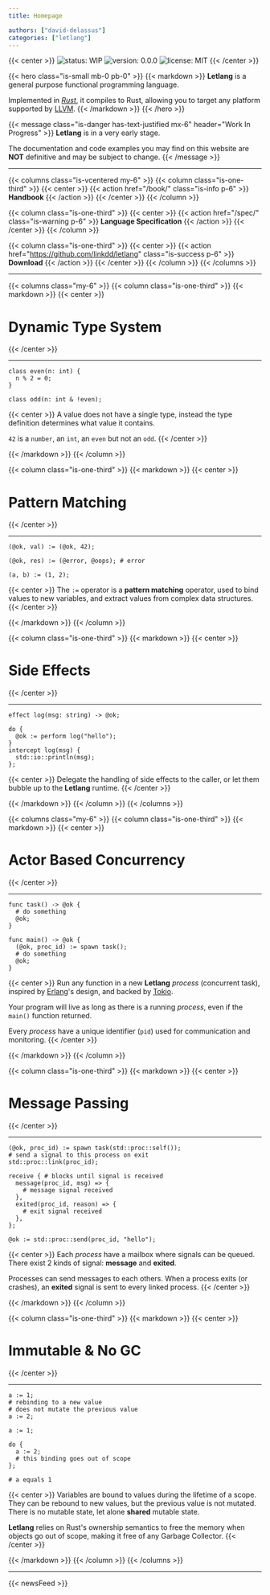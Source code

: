 ```yaml
---
title: Homepage

authors: ["david-delassus"]
categories: ["letlang"]
---
```


{{< center >}}
  ![status: WIP](https://img.shields.io/badge/status-WIP-red)
  ![version: 0.0.0](https://img.shields.io/badge/version-v0.0.0-brightgreen)
  ![license: MIT](https://img.shields.io/badge/license-MIT-blue)
{{< /center >}}

{{< hero class="is-small mb-0 pb-0" >}}
{{< markdown >}}
**Letlang** is a general purpose functional programming language.

Implemented in *[Rust](https://www.rust-lang.org/)*, it compiles to Rust,
allowing you to target any platform supported by [LLVM](https://llvm.org).
{{< /markdown >}}
{{< /hero >}}

{{< message class="is-danger has-text-justified mx-6" header="Work In Progress" >}}
**Letlang** is in a very early stage.

The documentation and code examples you may find on this website are **NOT**
definitive and may be subject to change.
{{< /message >}}

---

{{< columns class="is-vcentered my-6" >}}
{{< column class="is-one-third" >}}
{{< center >}}
{{< action href="/book/" class="is-info p-6" >}}
<i class="fas fa-book"></i>
<b>Handbook</b>
{{< /action >}}
{{< /center >}}
{{< /column >}}

{{< column class="is-one-third" >}}
{{< center >}}
{{< action href="/spec/" class="is-warning p-6" >}}
<i class="fas fa-code"></i>
<b>Language Specification</b>
{{< /action >}}
{{< /center >}}
{{< /column >}}

{{< column class="is-one-third" >}}
{{< center >}}
{{< action href="https://github.com/linkdd/letlang" class="is-success p-6" >}}
<i class="fab fa-github"></i>
<b>Download</b>
{{< /action >}}
{{< /center >}}
{{< /column >}}
{{< /columns >}}

---

{{< columns class="my-6" >}}
{{< column class="is-one-third" >}}
{{< markdown >}}
{{< center >}}
# Dynamic Type System
{{< /center >}}

---

```letlang
class even(n: int) {
  n % 2 = 0;
}

class odd(n: int & !even);
```

{{< center >}}
A value does not have a single type, instead the type definition determines what
value it contains.

`42` is a `number`, an `int`, an `even` but not an `odd`.
{{< /center >}}

{{< /markdown >}}
{{< /column >}}

{{< column class="is-one-third" >}}
{{< markdown >}}
{{< center >}}
# Pattern Matching
{{< /center >}}

---

```letlang
(@ok, val) := (@ok, 42);

(@ok, res) := (@error, @oops); # error

(a, b) := (1, 2);
```

{{< center >}}
The `:=` operator is a **pattern matching** operator, used to bind values to new
variables, and extract values from complex data structures.
{{< /center >}}

{{< /markdown >}}
{{< /column >}}

{{< column class="is-one-third" >}}
{{< markdown >}}
{{< center >}}
# Side Effects
{{< /center >}}

---

```letlang
effect log(msg: string) -> @ok;
```

```letlang
do {
  @ok := perform log("hello");
}
intercept log(msg) {
  std::io::println(msg);
};
```

{{< center >}}
Delegate the handling of side effects to the caller, or let them bubble up to
the **Letlang** runtime.
{{< /center >}}


{{< /markdown >}}
{{< /column >}}
{{< /columns >}}

{{< columns class="my-6" >}}
{{< column class="is-one-third" >}}
{{< markdown >}}
{{< center >}}
# Actor Based Concurrency
{{< /center >}}

---

```letlang
func task() -> @ok {
  # do something
  @ok;
}

func main() -> @ok {
  (@ok, proc_id) := spawn task();
  # do something
  @ok;
}
```

{{< center >}}
Run any function in a new **Letlang** *process* (concurrent task), inspired by
[Erlang](https://www.erlang.org/)'s design, and backed by
[Tokio](https://tokio.rs).

Your program will live as long as there is a running *process*, even if the
`main()` function returned.

Every *process* have a unique identifier (`pid`) used for communication and
monitoring.
{{< /center >}}

{{< /markdown >}}
{{< /column >}}

{{< column class="is-one-third" >}}
{{< markdown >}}
{{< center >}}
# Message Passing
{{< /center >}}

---

```letlang
(@ok, proc_id) := spawn task(std::proc::self());
# send a signal to this process on exit
std::proc::link(proc_id);

receive { # blocks until signal is received
  message(proc_id, msg) => {
    # message signal received
  },
  exited(proc_id, reason) => {
    # exit signal received
  },
};
```

```letlang
@ok := std::proc::send(proc_id, "hello");
```

{{< center >}}
Each *process* have a mailbox where signals can be queued. There exist 2 kinds
of signal: **message** and **exited**.

Processes can send messages to each others. When a process exits (or crashes),
an **exited** signal is sent to every linked process.
{{< /center >}}

{{< /markdown >}}
{{< /column >}}

{{< column class="is-one-third" >}}
{{< markdown >}}
{{< center >}}
# Immutable & No GC
{{< /center >}}

---

```letlang
a := 1;
# rebinding to a new value
# does not mutate the previous value
a := 2;
```

```letlang
a := 1;

do {
  a := 2;
  # this binding goes out of scope
};

# a equals 1
```

{{< center >}}
Variables are bound to values during the lifetime of a scope. They can be
rebound to new values, but the previous value is not mutated. There is no
mutable state, let alone **shared** mutable state.

**Letlang** relies on Rust's ownership semantics to free the memory when objects
go out of scope, making it free of any Garbage Collector.
{{< /center >}}

{{< /markdown >}}
{{< /column >}}
{{< /columns >}}

---

{{< newsFeed >}}
